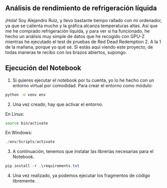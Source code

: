 ## Análisis de rendimiento de refrigeración líquida
¡Hola! Soy Alejandro Ruiz, y llevo bastante tiempo rallado con mi ordenador, ya que se calienta mucho y la gráfica alcanza temperaturas altas. 
Así que me he comprado refrigeración líquida, y para ver si ha funcionado, he hecho un análisis muy simple de datos que he recogido con GPU-Z mientras he ejecutado
el test de pruebas de Red Dead Redemption 2. A la 1 de la mañana, porque yo qué sé. Si estás aquí viendo este proyecto, de todas maneras te recibo con los brazos abiertos, supongo.

## Ejecución del Notebook
1. Si quieres ejecutar el notebook por tu cuenta, yo lo he hecho con un entorno virtual por comodidad. Para crear el entorno como módulo:
```sh
python -m venv env
```

2. Una vez creado, hay que activar el entorno. 

En Linux:
```bash
source bin/activate
```

En Windows:
```ps1
./env/Scripts/activate
```

3. A continuación, tenemos que instalar las librerías necesarias para el Notebook.
```ps1
pip install -r .\requirements.txt
```

4. Una vez realizado, ya podemos ejecutar los fragmentos de código libremente.


